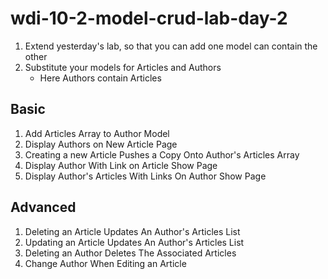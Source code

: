 # wdi-10-2-model-crud-lab-day-2

1. Extend yesterday's lab, so that you can add one model can contain the other
1. Substitute your models for Articles and Authors
    - Here Authors contain Articles

## Basic

1. Add Articles Array to Author Model
1. Display Authors on New Article Page
1. Creating a new Article Pushes a Copy Onto Author's Articles Array
1. Display Author With Link on Article Show Page
1. Display Author's Articles With Links On Author Show Page

## Advanced

1. Deleting an Article Updates An Author's Articles List
1. Updating an Article Updates An Author's Articles List
1. Deleting an Author Deletes The Associated Articles
1. Change Author When Editing an Article
